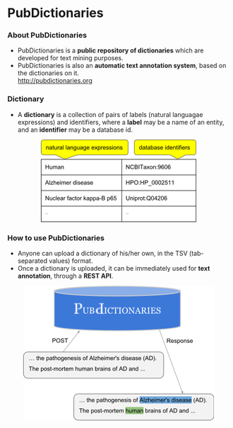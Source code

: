 # PubDictionaries
### About PubDictionaries
* PubDictionaries is a **public repository of dictionaries** which are developed for text mining purposes.
* PubDictionaries is also an **automatic text annotation system**, based on the dictionaries on it.  
http://pubdictionaries.org

### Dictionary
* A **dictionary** is a collection of pairs of labels (natural languagae expressions) and identifiers, where a **label** may be a name of an entity, and an **identifier** may be a database id.

<p align="center">
<img src="https://raw.githubusercontent.com/dbcls/website/master/services/images/DBCLSservices_PubDictionaries_fig-1_180603.png">
</p>

### How to use PubDictionaries
* Anyone can upload a dictionary of his/her own, in the TSV (tab-separated values) format.
* Once a dictionary is uploaded, it can be immediately used for **text annotation**, through a **REST API**.

<p align="center">
<img src="https://raw.githubusercontent.com/dbcls/website/master/services/images/DBCLSservices_PubDictionaries_fig-2_180603.png">
</p>
